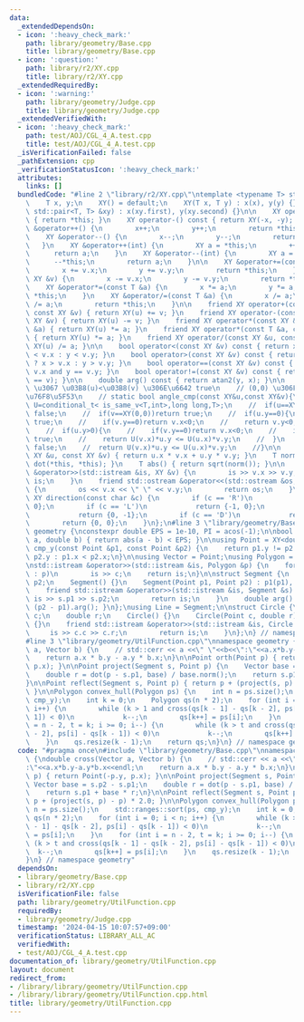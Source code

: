 ```yaml
---
data:
  _extendedDependsOn:
  - icon: ':heavy_check_mark:'
    path: library/geometry/Base.cpp
    title: library/geometry/Base.cpp
  - icon: ':question:'
    path: library/r2/XY.cpp
    title: library/r2/XY.cpp
  _extendedRequiredBy:
  - icon: ':warning:'
    path: library/geometry/Judge.cpp
    title: library/geometry/Judge.cpp
  _extendedVerifiedWith:
  - icon: ':heavy_check_mark:'
    path: test/AOJ/CGL_4_A.test.cpp
    title: test/AOJ/CGL_4_A.test.cpp
  _isVerificationFailed: false
  _pathExtension: cpp
  _verificationStatusIcon: ':heavy_check_mark:'
  attributes:
    links: []
  bundledCode: "#line 2 \"library/r2/XY.cpp\"\ntemplate <typename T> struct XY {\n\
    \    T x, y;\n    XY() = default;\n    XY(T x, T y) : x(x), y(y) {}\n    XY(const\
    \ std::pair<T, T> &xy) : x(xy.first), y(xy.second) {}\n\n    XY operator+() const\
    \ { return *this; }\n    XY operator-() const { return XY(-x, -y); }\n\n    XY\
    \ &operator++() {\n        x++;\n        y++;\n        return *this;\n    }\n\
    \    XY &operator--() {\n        x--;\n        y--;\n        return *this;\n \
    \   }\n    XY &operator++(int) {\n        XY a = *this;\n        ++*this;\n  \
    \      return a;\n    }\n    XY &operator--(int) {\n        XY a = *this;\n  \
    \      --*this;\n        return a;\n    }\n\n    XY &operator+=(const XY &v) {\n\
    \        x += v.x;\n        y += v.y;\n        return *this;\n    }\n    XY &operator-=(const\
    \ XY &v) {\n        x -= v.x;\n        y -= v.y;\n        return *this;\n    }\n\
    \    XY &operator*=(const T &a) {\n        x *= a;\n        y *= a;\n        return\
    \ *this;\n    }\n    XY &operator/=(const T &a) {\n        x /= a;\n        y\
    \ /= a;\n        return *this;\n    }\n\n    friend XY operator+(const XY &u,\
    \ const XY &v) { return XY(u) += v; }\n    friend XY operator-(const XY &u, const\
    \ XY &v) { return XY(u) -= v; }\n    friend XY operator*(const XY &u, const T\
    \ &a) { return XY(u) *= a; }\n    friend XY operator*(const T &a, const XY &u)\
    \ { return XY(u) *= a; }\n    friend XY operator/(const XY &u, const T &a) { return\
    \ XY(u) /= a; }\n\n    bool operator<(const XY &v) const { return x != v.x ? x\
    \ < v.x : y < v.y; }\n    bool operator>(const XY &v) const { return x != v.x\
    \ ? x > v.x : y > v.y; }\n    bool operator==(const XY &v) const { return x ==\
    \ v.x and y == v.y; }\n    bool operator!=(const XY &v) const { return !(*this\
    \ == v); }\n\n    double arg() const { return atan2(y, x); }\n\n    // [0,2pi)\
    \ \u3067 \u03B8(u)<\u03B8(v) \u306E\u6642 true\n    // (0,0) \u306F 2pi \u306B\
    \u76F8\u5F53\n    // static bool angle_cmp(const XY&u,const XY&v){\n    //  using\
    \ U=conditional_t< is_same_v<T,int>,long long,T>;\n    //  if(u==XY(0,0))return\
    \ false;\n    //  if(v==XY(0,0))return true;\n    //  if(u.y==0){\n    //    if(u.x>0)return\
    \ true;\n    //    if(v.y==0)return v.x<0;\n    //    return v.y<0;\n    //  }\n\
    \    //  if(u.y>0){\n    //    if(v.y==0)return v.x<0;\n    //    if(v.y<0)return\
    \ true;\n    //    return U(v.x)*u.y <= U(u.x)*v.y;\n    //  }\n    //  if(v.y>=0)return\
    \ false;\n    //  return U(v.x)*u.y <= U(u.x)*v.y;\n    //}\n\n    friend T dot(const\
    \ XY &u, const XY &v) { return u.x * v.x + u.y * v.y; }\n    T norm() { return\
    \ dot(*this, *this); }\n    T abs() { return sqrt(norm()); }\n\n    friend std::istream\
    \ &operator>>(std::istream &is, XY &v) {\n        is >> v.x >> v.y;\n        return\
    \ is;\n    }\n    friend std::ostream &operator<<(std::ostream &os, const XY &v)\
    \ {\n        os << v.x << \" \" << v.y;\n        return os;\n    }\n\n    static\
    \ XY direction(const char &c) {\n        if (c == 'R')\n            return {1,\
    \ 0};\n        if (c == 'L')\n            return {-1, 0};\n        if (c == 'U')\n\
    \            return {0, -1};\n        if (c == 'D')\n            return {0, 1};\n\
    \        return {0, 0};\n    }\n};\n#line 3 \"library/geometry/Base.cpp\"\nnamespace\
    \ geometry {\nconstexpr double EPS = 1e-10, PI = acos(-1);\n\nbool is_equal(double\
    \ a, double b) { return abs(a - b) < EPS; }\n\nusing Point = XY<double>;\nbool\
    \ cmp_y(const Point &p1, const Point &p2) {\n    return p1.y != p2.y ? p1.y <\
    \ p2.y : p1.x < p2.x;\n}\n\nusing Vector = Point;\nusing Polygon = std::vector<Point>;\n\
    \nstd::istream &operator>>(std::istream &is, Polygon &p) {\n    for (Point &c\
    \ : p)\n        is >> c;\n    return is;\n}\n\nstruct Segment {\n    Point p1,\
    \ p2;\n    Segment() {}\n    Segment(Point p1, Point p2) : p1(p1), p2(p2) {}\n\
    \    friend std::istream &operator>>(std::istream &is, Segment &s) {\n       \
    \ is >> s.p1 >> s.p2;\n        return is;\n    }\n    double arg() const { return\
    \ (p2 - p1).arg(); }\n};\nusing Line = Segment;\n\nstruct Circle {\n    Point\
    \ c;\n    double r;\n    Circle() {}\n    Circle(Point c, double r) : c(c), r(r)\
    \ {}\n    friend std::istream &operator>>(std::istream &is, Circle &c) {\n   \
    \     is >> c.c >> c.r;\n        return is;\n    }\n};\n} // namespace geometry\n\
    #line 3 \"library/geometry/UtilFunction.cpp\"\nnamespace geometry {\ndouble cross(Vector\
    \ a, Vector b) {\n    // std::cerr << a <<\" \"<<b<<\":\"<<a.x*b.y-a.y*b.x<<endl;\n\
    \    return a.x * b.y - a.y * b.x;\n}\n\nPoint orth(Point p) { return Point(-p.y,\
    \ p.x); }\n\nPoint project(Segment s, Point p) {\n    Vector base = s.p2 - s.p1;\n\
    \    double r = dot(p - s.p1, base) / base.norm();\n    return s.p1 + base * r;\n\
    }\n\nPoint reflect(Segment s, Point p) { return p + (project(s, p) - p) * 2.0;\
    \ }\n\nPolygon convex_hull(Polygon ps) {\n    int n = ps.size();\n    std::ranges::sort(ps,\
    \ cmp_y);\n    int k = 0;\n    Polygon qs(n * 2);\n    for (int i = 0; i < n;\
    \ i++) {\n        while (k > 1 and cross(qs[k - 1] - qs[k - 2], ps[i] - qs[k -\
    \ 1]) < 0)\n            k--;\n        qs[k++] = ps[i];\n    }\n    for (int i\
    \ = n - 2, t = k; i >= 0; i--) {\n        while (k > t and cross(qs[k - 1] - qs[k\
    \ - 2], ps[i] - qs[k - 1]) < 0)\n            k--;\n        qs[k++] = ps[i];\n\
    \    }\n    qs.resize(k - 1);\n    return qs;\n}\n} // namespace geometry\n"
  code: "#pragma once\n#include \"library/geometry/Base.cpp\"\nnamespace geometry\
    \ {\ndouble cross(Vector a, Vector b) {\n    // std::cerr << a <<\" \"<<b<<\"\
    :\"<<a.x*b.y-a.y*b.x<<endl;\n    return a.x * b.y - a.y * b.x;\n}\n\nPoint orth(Point\
    \ p) { return Point(-p.y, p.x); }\n\nPoint project(Segment s, Point p) {\n   \
    \ Vector base = s.p2 - s.p1;\n    double r = dot(p - s.p1, base) / base.norm();\n\
    \    return s.p1 + base * r;\n}\n\nPoint reflect(Segment s, Point p) { return\
    \ p + (project(s, p) - p) * 2.0; }\n\nPolygon convex_hull(Polygon ps) {\n    int\
    \ n = ps.size();\n    std::ranges::sort(ps, cmp_y);\n    int k = 0;\n    Polygon\
    \ qs(n * 2);\n    for (int i = 0; i < n; i++) {\n        while (k > 1 and cross(qs[k\
    \ - 1] - qs[k - 2], ps[i] - qs[k - 1]) < 0)\n            k--;\n        qs[k++]\
    \ = ps[i];\n    }\n    for (int i = n - 2, t = k; i >= 0; i--) {\n        while\
    \ (k > t and cross(qs[k - 1] - qs[k - 2], ps[i] - qs[k - 1]) < 0)\n          \
    \  k--;\n        qs[k++] = ps[i];\n    }\n    qs.resize(k - 1);\n    return qs;\n\
    }\n} // namespace geometry"
  dependsOn:
  - library/geometry/Base.cpp
  - library/r2/XY.cpp
  isVerificationFile: false
  path: library/geometry/UtilFunction.cpp
  requiredBy:
  - library/geometry/Judge.cpp
  timestamp: '2024-04-15 10:07:57+09:00'
  verificationStatus: LIBRARY_ALL_AC
  verifiedWith:
  - test/AOJ/CGL_4_A.test.cpp
documentation_of: library/geometry/UtilFunction.cpp
layout: document
redirect_from:
- /library/library/geometry/UtilFunction.cpp
- /library/library/geometry/UtilFunction.cpp.html
title: library/geometry/UtilFunction.cpp
---
```

